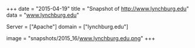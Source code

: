 
+++
date = "2015-04-19"
title = "Snapshot of http://www.lynchburg.edu"
data = "www.lynchburg.edu"

Server = ["Apache"]
domain = ["lynchburg.edu"]

  image = "snapshots/2015_16/www.lynchburg.edu.png"
+++
#
